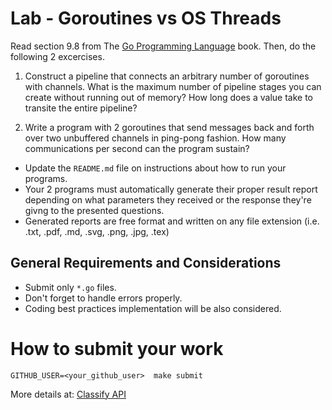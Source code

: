 Lab - Goroutines vs OS Threads
==============================
Read section 9.8 from The [Go Programming Language](https://www.amazon.com/dp/0134190440/ref=cm_sw_em_r_mt_dp_U_Uz0RDbHAH27PH) book.
Then, do the following 2 excercises.

1. Construct a pipeline that connects an arbitrary number of goroutines with channels.
What is the maximum number of pipeline stages you can create without running out of memory? How long does a value take to transite
the entire pipeline?

2. Write a program with 2 goroutines that send messages back and forth over two unbuffered channels in ping-pong fashion.
How many communications per second can the program sustain?

- Update the `README.md` file on instructions about how to run your programs.
- Your 2 programs must automatically generate their proper result report depending on what parameters they received or the response
they're givng to the presented questions.
- Generated reports are free format and written on any file extension (i.e. .txt, .pdf, .md, .svg, .png, .jpg, .tex)

General Requirements and Considerations
---------------------------------------
- Submit only `*.go` files.
- Don't forget to handle errors properly.
- Coding best practices implementation will be also considered.


How to submit your work
=======================
```
GITHUB_USER=<your_github_user>  make submit
```
More details at: [Classify API](../../classify.md)
